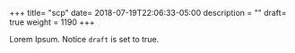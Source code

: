 +++
title= "scp"
date= 2018-07-19T22:06:33-05:00
description = ""
draft= true
weight = 1190
+++

Lorem Ipsum.
Notice `draft` is set to true.
